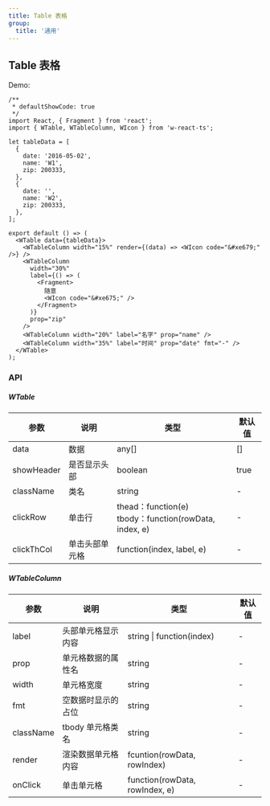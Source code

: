 ```yaml
---
title: Table 表格
group:
  title: '通用'
---
```


## Table 表格

Demo:

```tsx
/**
 * defaultShowCode: true
 */
import React, { Fragment } from 'react';
import { WTable, WTableColumn, WIcon } from 'w-react-ts';

let tableData = [
  {
    date: '2016-05-02',
    name: 'W1',
    zip: 200333,
  },
  {
    date: '',
    name: 'W2',
    zip: 200333,
  },
];

export default () => (
  <WTable data={tableData}>
    <WTableColumn width="15%" render={(data) => <WIcon code="&#xe679;" />} />
    <WTableColumn
      width="30%"
      label={() => (
        <Fragment>
          随意
          <WIcon code="&#xe675;" />
        </Fragment>
      )}
      prop="zip"
    />
    <WTableColumn width="20%" label="名字" prop="name" />
    <WTableColumn width="35%" label="时间" prop="date" fmt="-" />
  </WTable>
);
```

### API

##### WTable

| 参数 | 说明 | 类型 | 默认值 |
| --- | --- | --- | --- |
| data | 数据 | any[] | [] |
| showHeader | 是否显示头部 | boolean | true |
| className | 类名 | string | - |
| clickRow | 单击行 | thead：function(e) <br/> tbody：function(rowData, index, e) | - |
| clickThCol | 单击头部单元格 | function(index, label, e) | - |

##### WTableColumn

| 参数      | 说明               | 类型                           | 默认值 |
| --------- | ------------------ | ------------------------------ | ------ |
| label     | 头部单元格显示内容 | string \| function(index)      | -      |
| prop      | 单元格数据的属性名 | string                         | -      |
| width     | 单元格宽度         | string                         | -      |
| fmt       | 空数据时显示的占位 | string                         | -      |
| className | tbody 单元格类名   | string                         | -      |
| render    | 渲染数据单元格内容 | fcuntion(rowData, rowIndex)    | -      |
| onClick   | 单击单元格         | function(rowData, rowIndex, e) | -      |
